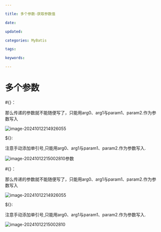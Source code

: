 ```yaml
---

title: 多个参数-获取参数值

date: 

updated: 

categories: MyBatis

tags: 

keywords: 

---
```

# 多个参数

#{}：

那么传递的参数就不能随便写了，只能用arg0、arg1与param1、param2.作为参数写入

![image-20241012214926055](./../../TyporaImage/MyBatis/image-20241012214926055.png)

${}:

注意手动添加单引号,只能用arg0、arg1与param1、param2.作为参数写入.

![image-20241012215002810](./../../TyporaImage/MyBatis/image-20241012215002810.png)参数

#{}：

那么传递的参数就不能随便写了，只能用arg0、arg1与param1、param2.作为参数写入

![image-20241012214926055](./../../TyporaImage/MyBatis/image-20241012214926055.png)

${}:

注意手动添加单引号,只能用arg0、arg1与param1、param2.作为参数写入.

![image-20241012215002810](./../../TyporaImage/MyBatis/image-20241012215002810.png)